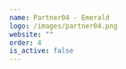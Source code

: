 ```yaml
---
name: Partner04 - Emerald
logo: /images/partner04.png
website: ""
order: 4
is_active: false
---
```

